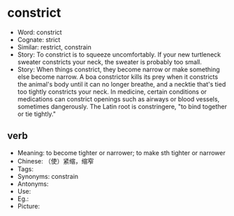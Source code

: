 # constrict

- Word: constrict
- Cognate: strict
- Similar: restrict, constrain
- Story: To constrict is to squeeze uncomfortably. If your new turtleneck sweater constricts your neck, the sweater is probably too small.
- Story: When things constrict, they become narrow or make something else become narrow. A boa constrictor kills its prey when it constricts the animal's body until it can no longer breathe, and a necktie that's tied too tightly constricts your neck. In medicine, certain conditions or medications can constrict openings such as airways or blood vessels, sometimes dangerously. The Latin root is constringere, "to bind together or tie tightly."

## verb

- Meaning: to become tighter or narrower; to make sth tighter or narrower
- Chinese: （使）紧缩，缩窄
- Tags: 
- Synonyms: constrain
- Antonyms: 
- Use: 
- Eg.: 
- Picture: 

